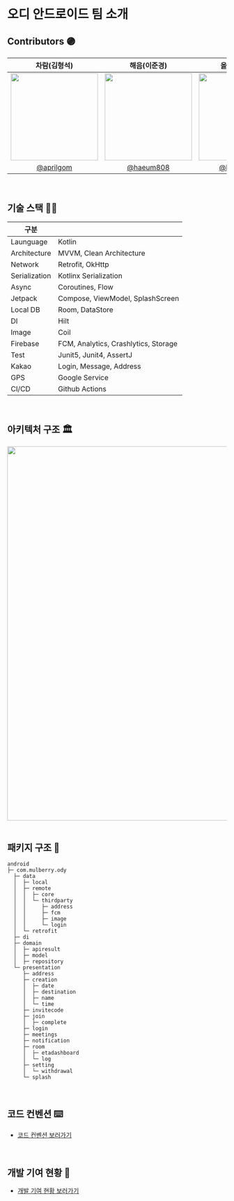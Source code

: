 # 오디 안드로이드 팀 소개
## **Contributors** 🟣

|차람(김형석)|해음(이준경)|올리브(김혜민)|
|:-:|:-:|:-:|
|<img src="https://github.com/user-attachments/assets/6743a06e-785c-4fd1-98d6-69d3fde4ca6f" width=200 height=200>|<img src="https://github.com/user-attachments/assets/a7b12121-a193-4d12-ac86-c3fd383b0125" width=200 height=200>|<img src="https://github.com/user-attachments/assets/ee524838-09af-4241-bf64-aa227510c0b1" width=200 height=200>|
|[@aprilgom](https://github.com/aprilgom)|[@haeum808](https://github.com/haeum808)|[@kimhm0728](https://github.com/kimhm0728)|

<br>

## 기술 스택 🧑‍💻

| 구분            |                                      |
|---------------|--------------------------------------|
| Launguage     | Kotlin                               |
| Architecture  | MVVM, Clean Architecture             |
| Network       | Retrofit, OkHttp                     |
| Serialization | Kotlinx Serialization                |
| Async         | Coroutines, Flow                     |
| Jetpack       | Compose, ViewModel, SplashScreen     |
| Local DB      | Room, DataStore                      |
| DI            | Hilt                                 |
| Image         | Coil                                 |
| Firebase      | FCM, Analytics, Crashlytics, Storage |
| Test          | Junit5, Junit4, AssertJ              |
| Kakao         | Login, Message, Address              |
| GPS           | Google Service                       |
| CI/CD         | Github Actions                       |

<br>

## **아키텍처 구조** 🏛️

<img src="https://github.com/user-attachments/assets/3d60e4b4-95cc-4ae4-b32e-0756bdc0abe8" width="860"/>

<br>
<br>

## **패키지 구조** 📁
```
android
├─ com.mulberry.ody
  ├─ data
  │  ├─ local
  │  ├─ remote
  │  │  ├─ core
  │  │  └─ thirdparty
  │  │     ├─ address
  │  │     ├─ fcm
  │  │     ├─ image
  │  │     └─ login
  │  └─ retrofit
  ├─ di
  ├─ domain
  │  ├─ apiresult
  │  ├─ model
  │  ├─ repository
  └─ presentation
     ├─ address
     ├─ creation
     │  ├─ date
     │  ├─ destination
     │  ├─ name
     │  └─ time
     ├─ invitecode
     ├─ join
     │  ├─ complete
     ├─ login
     ├─ meetings
     ├─ notification
     ├─ room
     │  ├─ etadashboard
     │  └─ log
     ├─ setting
     │  └─ withdrawal
     └─ splash
```

<br>

## 코드 컨벤션 ⌨️
- [코드 컨벤션 보러가기](https://sly-face-106.notion.site/180abc739e634b42ad33381f2780c8e0?pvs=4)

<br>

## 개발 기여 현황 🧩
- [개발 기여 현황 보러가기](https://sly-face-106.notion.site/0d91aa0c3c6b4fb68a158c2c3840e1f6)
